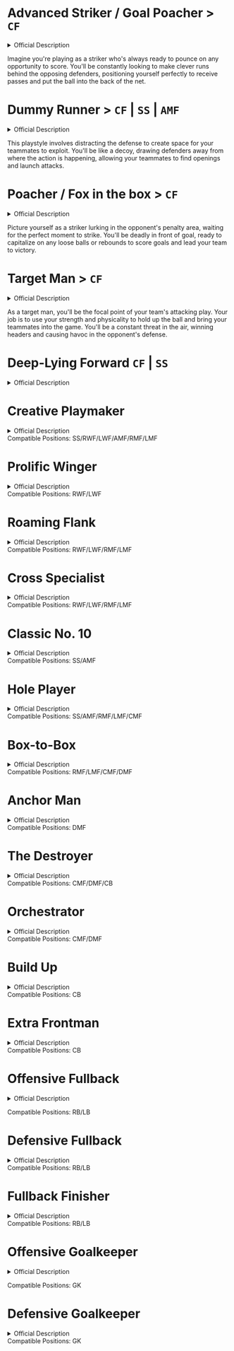 # Advanced Striker / Goal Poacher > `CF`

<details> <summary>Official Description</summary> 

```
A predatory striker who plays off the shoulders of the last defender.
```

</details>

Imagine you're playing as a striker who's always ready to pounce on any opportunity to score. You'll be constantly looking to make clever runs behind the opposing defenders, positioning yourself perfectly to receive passes and put the ball into the back of the net.

# Dummy Runner > `CF` | `SS` | `AMF`

<details> <summary>Official Description</summary> 

**A player who distracts the defense to create space for other players to exploit.** 

</details>

This playstyle involves distracting the defense to create space for your teammates to exploit. You'll be like a decoy, drawing defenders away from where the action is happening, allowing your teammates to find openings and launch attacks.

# Poacher / Fox in the box > `CF`

<details> <summary>Official Description</summary> 

*A striker who lurks in the opposition 18 yard box just waiting for the ball.*

</details>

Picture yourself as a striker lurking in the opponent's penalty area, waiting for the perfect moment to strike. You'll be deadly in front of goal, ready to capitalize on any loose balls or rebounds to score goals and lead your team to victory.

# Target Man > `CF`

<details> <summary>Official Description</summary> 

A player that positions himself on the frontlines as a target man and protects the ball with his
physique. 

</details>

As a target man, you'll be the focal point of your team's attacking play. Your job is to use your strength and physicality to hold up the ball and bring your teammates into the game. You'll be a constant threat in the air, winning headers and causing havoc in the opponent's defense.
# Deep-Lying Forward `CF` | `SS`
<details> <summary>Official Description</summary>

A forward player that is willing to fall back to receive the ball and help create plays.

</details>

# Creative Playmaker
<details> <summary>Official Description</summary> A player who takes advantage of gaps in the defense to initiate attacks and assist in shots on
goal. </details>
Compatible Positions: SS/RWF/LWF/AMF/RMF/LMF

# Prolific Winger
<details> <summary>Official Description</summary> A player who receives passes on the wings, occasionally cutting into the center when he has
the chance. </details>
Compatible Positions: RWF/LWF

# Roaming Flank
<details> <summary>Official Description</summary> A player who tends to cut inside from the wing to receive passes. </details>
Compatible Positions: RWF/LWF/RMF/LMF

# Cross Specialist
<details> <summary>Official Description</summary> A player who hugs the sideline, waiting for a chance to cross the ball in. </details>
Compatible Positions: RWF/LWF/RMF/LMF

# Classic No. 10
<details> <summary>Official Description</summary> A playmaker who initiates attacks near the penalty area and will present himself to score when
opportunities arise. When defending, he refrains from dashing to minimize stamina loss. </details>
Compatible Positions: SS/AMF

# Hole Player
<details> <summary>Official Description</summary> A player with a sharp eye for goals who surges forward at any given opportunity. </details>
Compatible Positions: SS/AMF/RMF/LMF/CMF

# Box-to-Box
<details> <summary>Official Description</summary> A player who tirelessly covers every blade of grass for the full 90 minutes. </details>
Compatible Positions: RMF/LMF/CMF/DMF

# Anchor Man
<details> <summary>Official Description</summary> A deep-sitting defensive midfielder protecting the backline. </details>
Compatible Positions: DMF

# The Destroyer
<details> <summary>Official Description</summary> A tenacious battler who keeps opposition attacks at bay through hard tackling and pressing. </details>
Compatible Positions: CMF/DMF/CB

# Orchestrator
<details> <summary>Official Description</summary> A player who lurks in deeper positions, ready to initiate attacks. </details>
Compatible Positions: CMF/DMF

# Build Up
<details> <summary>Official Description</summary> A player who likes to drop back to receive the ball and trigger attacks from deep. </details>
Compatible Positions: CB

# Extra Frontman
<details> <summary>Official Description</summary> A defender who likes to join in the attack and lay siege to the opposing goal at every given
opportunity. </details>
Compatible Positions: CB

# Offensive Fullback
<details> <summary>Official Description</summary>An attack-minded fullback who will run upfield and join the attack when presented with a chance </details>

Compatible Positions: RB/LB

# Defensive Fullback
<details> <summary>Official Description</summary> A solid fullback who prefers to stay back and stick to defensive duties </details>
Compatible Positions: RB/LB

# Fullback Finisher
<details> <summary>Official Description</summary> An attacking fullback who enjoys joining the attack in high central areas </details>
Compatible Positions: RB/LB

# Offensive Goalkeeper
<details> <summary>Official Description</summary>A keeper playing a sweeper-type role who often comes out to cover the area behind the
defense </details>

Compatible Positions: GK

# Defensive Goalkeeper
<details> <summary>Official Description</summary> A solid keeper who prefers to stay around the goal line </details>
Compatible Positions: GK